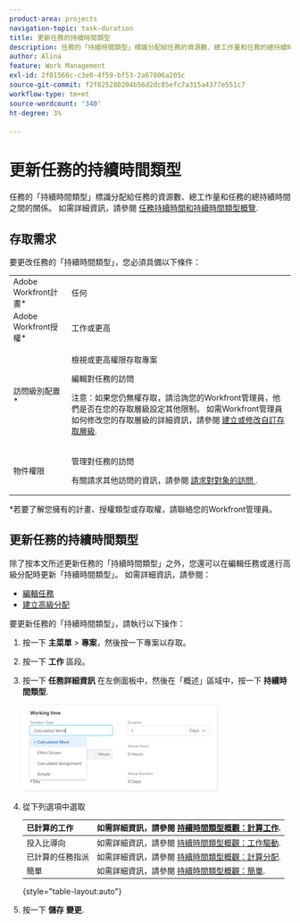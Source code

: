 ```yaml
---
product-area: projects
navigation-topic: task-duration
title: 更新任務的持續時間類型
description: 任務的「持續時間類型」標識分配給任務的資源數、總工作量和任務的總持續時間之間的關係。 有關詳細資訊，請參閱任務持續時間和持續時間類型的概述。
author: Alina
feature: Work Management
exl-id: 2f01566c-c3e0-4f59-bf53-2a67806a205c
source-git-commit: f2f825280204b56d2dc85efc7a315a4377e551c7
workflow-type: tm+mt
source-wordcount: '340'
ht-degree: 3%

---
```


# 更新任務的持續時間類型

任務的「持續時間類型」標識分配給任務的資源數、總工作量和任務的總持續時間之間的關係。 如需詳細資訊，請參閱 [任務持續時間和持續時間類型概覽](../../../manage-work/tasks/taskdurtn/task-duration-and-duration-type.md).

## 存取需求

要更改任務的「持續時間類型」，您必須具備以下條件：

<table style="table-layout:auto"> 
 <col> 
 <col> 
 <tbody> 
  <tr> 
   <td role="rowheader">Adobe Workfront計畫*</td> 
   <td> <p>任何 </p> </td> 
  </tr> 
  <tr> 
   <td role="rowheader">Adobe Workfront授權*</td> 
   <td> <p>工作或更高</p> </td> 
  </tr> 
  <tr> 
   <td role="rowheader">訪問級別配置*</td> 
   <td> <p>檢視或更高權限存取專案</p> <p>編輯對任務的訪問</p> <p>注意：如果您仍無權存取，請洽詢您的Workfront管理員，他們是否在您的存取層級設定其他限制。 如需Workfront管理員如何修改您的存取層級的詳細資訊，請參閱 <a href="../../../administration-and-setup/add-users/configure-and-grant-access/create-modify-access-levels.md" class="MCXref xref">建立或修改自訂存取層級</a>.</p> </td> 
  </tr> 
  <tr> 
   <td role="rowheader">物件權限</td> 
   <td> <p>管理對任務的訪問 </p> <p>有關請求其他訪問的資訊，請參閱 <a href="../../../workfront-basics/grant-and-request-access-to-objects/request-access.md" class="MCXref xref">請求對對象的訪問 </a>.</p> </td> 
  </tr> 
 </tbody> 
</table>

&#42;若要了解您擁有的計畫、授權類型或存取權，請聯絡您的Workfront管理員。

## 更新任務的持續時間類型

除了按本文所述更新任務的「持續時間類型」之外，您還可以在編輯任務或進行高級分配時更新「持續時間類型」。 如需詳細資訊，請參閱：

* [編輯任務](../../../manage-work/tasks/manage-tasks/edit-tasks.md)
* [建立高級分配](../../../manage-work/tasks/assign-tasks/create-advanced-assignments.md)

要更新任務的「持續時間類型」，請執行以下操作：

1. 按一下 **主菜單** > **專案**，然後按一下專案以存取。
1. 按一下 **工作** 區段。
1. 按一下 **任務詳細資訊** 在左側面板中，然後在「概述」區域中，按一下 **持續時間類型**.

   ![](assets/duration-type-all-options-on-overview-350x155.png)

1. 從下列選項中選取

   | 已計算的工作 | 如需詳細資訊，請參閱 [持續時間類型概觀：計算工作](../../../manage-work/tasks/taskdurtn/calculated-work.md). |
   |---|---|
   | 投入比導向 | 如需詳細資訊，請參閱 [持續時間類型概觀：工作驅動](../../../manage-work/tasks/taskdurtn/effort-driven.md). |
   | 已計算的任務指派 | 如需詳細資訊，請參閱 [持續時間類型概觀：計算分配](../../../manage-work/tasks/taskdurtn/calculated-assignment.md). |
   | 簡單 | 如需詳細資訊，請參閱 [持續時間類型概觀：簡單](../../../manage-work/tasks/taskdurtn/simple-duration-type.md). |

   {style=&quot;table-layout:auto&quot;}

1. 按一下 **儲存** **變更**.

 
